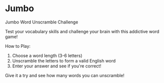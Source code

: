 # Jumbo

Jumbo Word Unscramble Challenge

Test your vocabulary skills and challenge your brain with this addictive word game!

How to Play:

1. Choose a word length (3-6 letters)
2. Unscramble the letters to form a valid English word
3. Enter your answer and see if you're correct!

Give it a try and see how many words you can unscramble!
